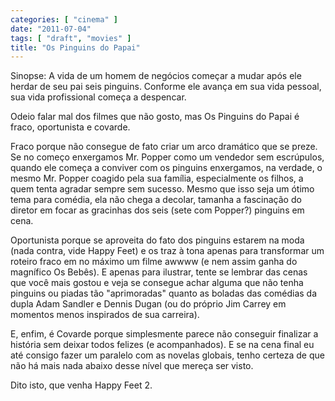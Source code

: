 ```yaml
---
categories: [ "cinema" ]
date: "2011-07-04"
tags: [ "draft", "movies" ]
title: "Os Pinguins do Papai"
---
```

Sinopse: A vida de um homem de negócios começar a mudar após ele
herdar de seu pai seis pinguins. Conforme ele avança em sua vida pessoal,
sua vida profissional começa a despencar.

Odeio falar mal dos filmes que não gosto, mas Os Pinguins do Papai é
fraco, oportunista e covarde.

Fraco porque não consegue de fato criar um arco dramático que
se preze. Se no começo enxergamos Mr. Popper como um vendedor sem
escrúpulos, quando ele começa a conviver com os pinguins enxergamos,
na verdade, o mesmo Mr. Popper coagido pela sua família, especialmente
os filhos, a quem tenta agradar sempre sem sucesso. Mesmo que isso
seja um ótimo tema para comédia, ela não chega a decolar, tamanha
a fascinação do diretor em focar as gracinhas dos seis (sete com
Popper?) pinguins em cena.

Oportunista porque se aproveita do fato dos pinguins estarem na moda
(nada contra, vide Happy Feet) e os traz à tona apenas para transformar
um roteiro fraco em no máximo um filme awwww (e nem assim ganha do
magnífico Os Bebês). E apenas para ilustrar, tente se lembrar das cenas
que você mais gostou e veja se consegue achar alguma que não tenha
pinguins ou piadas tão "aprimoradas" quanto as boladas das comédias da
dupla Adam Sandler e Dennis Dugan (ou do próprio Jim Carrey em momentos
menos inspirados de sua carreira).

E, enfim, é Covarde porque simplesmente parece não conseguir finalizar
a história sem deixar todos felizes (e acompanhados). E se na cena final
eu até consigo fazer um paralelo com as novelas globais, tenho certeza
de que não há mais nada abaixo desse nível que mereça ser visto.

Dito isto, que venha Happy Feet 2.

